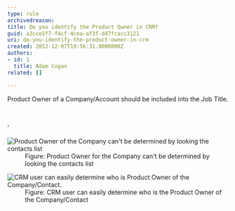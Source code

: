 ```yaml
---
type: rule
archivedreason: 
title: Do you identify the Product Owner in CRM?
guid: a3cce5f7-f4cf-4cea-af3f-d47fcacc3121
uri: do-you-identify-the-product-owner-in-crm
created: 2012-12-07T19:56:31.0000000Z
authors:
- id: 1
  title: Adam Cogan
related: []

---
```



<p>
          Product Owner of a Company/Account should be included into the Job Title.
        </p>
<br><excerpt class='endintro'></excerpt><br>
'<dl class="badImage">
          <dt>
            <img src="/Communication/RulesToBetterCRMForUsers/PublishingImages/BetterCRMDataBadExam.jpg" alt="Product Owner of the Company can't be determined by looking the contacts list" />
          </dt>
          <dd>
            Figure&#58; Product Owner for the Company can't be determined by looking the contacts
            list</dd>
        </dl>
        <dl class="goodImage">
          <dt>
            <img src="/Communication/RulesToBetterCRMForUsers/PublishingImages/BetterCRMDataGoodExam.jpg" alt="CRM user can easily determine who is Product Owner of the Company/Contact." />
          </dt>
          <dd>
            Figure&#58; CRM user can easily determine who is the Product Owner of the Company/Contact</dd>
        </dl>



